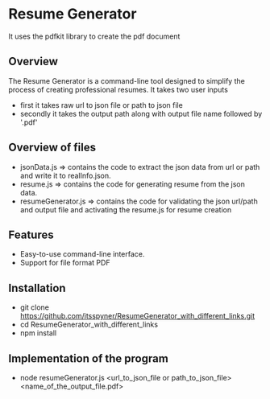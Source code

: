 # Resume Generator
It uses the pdfkit library to create the pdf document

## Overview

The Resume Generator is a command-line tool designed to simplify the process of creating professional resumes. It takes two user inputs
- first it takes raw url to json file or path to json file
- secondly it takes the output path along with output file name followed by '.pdf'

## Overview of files

- jsonData.js => contains the code to extract the json data from url or path and write it to realInfo.json.
- resume.js => contains the code for generating resume from the json data.
- resumeGenerator.js => contains the code for validating the json url/path and output file and activating the resume.js for resume creation


## Features

- Easy-to-use command-line interface.
- Support for file format PDF

## Installation

- git clone https://github.com/itsspyner/ResumeGenerator_with_different_links.git
- cd ResumeGenerator_with_different_links
- npm install

## Implementation of the program 

- node resumeGenerator.js <url_to_json_file or path_to_json_file> <name_of_the_output_file.pdf>
